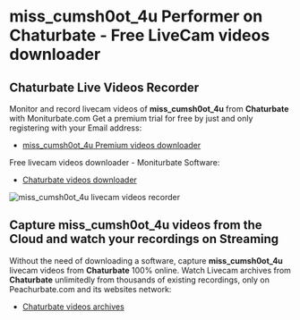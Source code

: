 # miss_cumsh0ot_4u Performer on Chaturbate - Free LiveCam videos downloader

## Chaturbate Live Videos Recorder

Monitor and record livecam videos of **miss_cumsh0ot_4u** from **Chaturbate** with Moniturbate.com
Get a premium trial for free by just and only registering with your Email address:
* [miss_cumsh0ot_4u Premium videos downloader](https://moniturbate.com/request-demo-licence-key.html)

Free livecam videos downloader - Moniturbate Software:
* [Chaturbate videos downloader](https://moniturbate.com/moniturbate-download-software.html)

![miss_cumsh0ot_4u livecam videos recorder](https://peachurnet.com/templates/moniturbate-software.png)


## Capture miss_cumsh0ot_4u videos from the Cloud and watch your recordings on Streaming

Without the need of downloading a software, capture **miss_cumsh0ot_4u** livecam videos from **Chaturbate** 100% online.
Watch Livecam archives from **Chaturbate** unlimitedly from thousands of existing recordings, only on Peachurbate.com and its websites network:
* [Chaturbate videos archives](https://peachurnet.com/)